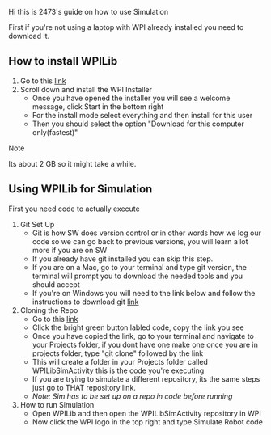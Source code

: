 Hi this is 2473's guide on how to use Simulation

First if you're not using a laptop with WPI already installed you need to download it.

## How to install WPILib
1. Go to this [link](https://docs.wpilib.org/en/stable/docs/zero-to-robot/step-2/wpilib-setup.html)
2. Scroll down and install the WPI Installer
    - Once you have opened the installer you will see a welcome message, click Start in the bottom right
    - For the install mode select everything and then install for this user
    - Then you should select the option "Download for this computer only(fastest)"
> [!NOTE]
> Its about 2 GB so it might take a while.

## Using WPILib for Simulation

First you need code to actually execute

1. Git Set Up
    - Git is how SW does version control or in other words how we log our code so we can go back to previous versions, you will learn a lot more if you are on SW
    - If you already have git installed you can skip this step.
    - If you are on a Mac, go to your terminal and type git version, the terminal will prompt you to download the needed tools and you should accept
    - If you're on Windows you will need to the link below and follow the instructions to download git [link](https://git-scm.com/downloads/win)
2. Cloning the Repo
    - Go to this [link](https://github.com/vismaybhargav/WPILibSimActivity)
    - Click the bright green button labled code, copy the link you see
    - Once you have copied the link, go to your terminal and navigate to your Projects folder, if you dont have one make one once you are in projects folder, type "git clone" followed by the link
    - This will create a folder in your Projects folder called WPILibSimActivity this is the code you're executing
    - If you are trying to simulate a different repository, its the same steps just go to THAT repository link.
    - *Note: Sim has to be set up on a repo in code before running*
3. How to run Simulation
    - Open WPILib and then open the WPILibSimActivity repository in WPI
    - Now click the WPI logo in the top right and type Simulate Robot code

